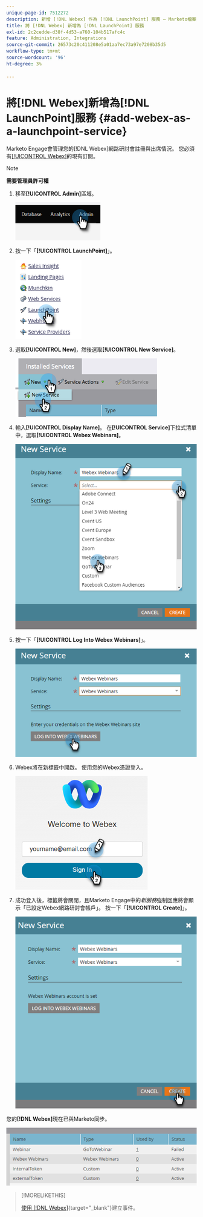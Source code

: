 ```yaml
---
unique-page-id: 7512272
description: 新增 [!DNL Webex] 作為 [!DNL LaunchPoint] 服務 — Marketo檔案 — 產品檔案
title: 將 [!DNL Webex] 新增為 [!DNL LaunchPoint] 服務
exl-id: 2c2cedde-d38f-4d53-a760-104b517afc4c
feature: Administration, Integrations
source-git-commit: 26573c20c411208e5a01aa7ec73a97e7208b35d5
workflow-type: tm+mt
source-wordcount: '96'
ht-degree: 3%

---
```


# 將[!DNL Webex]新增為[!DNL LaunchPoint]服務 {#add-webex-as-a-launchpoint-service}

Marketo Engage會管理您的[!DNL Webex]網路研討會註冊與出席情況。 您必須有[[!UICONTROL Webex]](https://www.webex.com/)的現有訂閱。

>[!NOTE]
>
>**需要管理員許可權**

1. 移至&#x200B;**[!UICONTROL Admin]**&#x200B;區域。

   ![](assets/add-webex-as-a-launchpoint-service-1.png)

1. 按一下「**[!UICONTROL LaunchPoint]**」。

   ![](assets/add-webex-as-a-launchpoint-service-2.png)

1. 選取&#x200B;**[!UICONTROL New]**，然後選取&#x200B;**[!UICONTROL New Service]**。

   ![](assets/add-webex-as-a-launchpoint-service-3.png)

1. 輸入&#x200B;**[!UICONTROL Display Name]**。 在&#x200B;**[!UICONTROL Service]**&#x200B;下拉式清單中，選取&#x200B;**[!UICONTROL Webex Webinars]**。

   ![](assets/add-webex-as-a-launchpoint-service-4.png)

1. 按一下「**[!UICONTROL Log Into Webex Webinars]**」。

   ![](assets/add-webex-as-a-launchpoint-service-5.png)

1. Webex將在新標籤中開啟。 使用您的Webex憑證登入。

   ![](assets/add-webex-as-a-launchpoint-service-6.png)

1. 成功登入後，標籤將會關閉，且Marketo Engage中的&#x200B;_新服務_&#x200B;強制回應將會顯示「已設定Webex網路研討會帳戶」。 按一下「**[!UICONTROL Create]**」。

   ![](assets/add-webex-as-a-launchpoint-service-7.png)

您的&#x200B;**[!DNL Webex]**&#x200B;現在已與Marketo同步。

![](assets/add-webex-as-a-launchpoint-service-8.png)

>[!MORELIKETHIS]
>
>[使用 [!DNL Webex]](/help/marketo/product-docs/demand-generation/events/create-an-event/create-an-event-with-webex.md){target="_blank"}建立事件。
